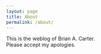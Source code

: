 ```yaml
---
layout: page
title: About
permalink: /about/
---
```


This is the weblog of Brian A. Carter.  
Please accept my apologies.  
